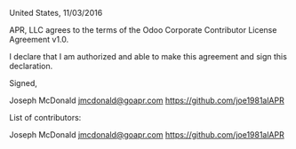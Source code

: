 United States, 11/03/2016

APR, LLC agrees to the terms of the Odoo Corporate Contributor License
Agreement v1.0.

I declare that I am authorized and able to make this agreement and sign this
declaration.

Signed,

Joseph McDonald jmcdonald@goapr.com https://github.com/joe1981alAPR

List of contributors:

Joseph McDonald jmcdonald@goapr.com https://github.com/joe1981alAPR
